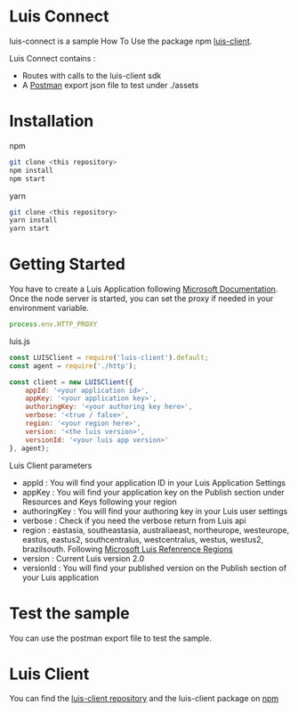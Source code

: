 # Luis Connect

luis-connect is a sample How To Use the package npm [luis-client][lc1].

Luis Connect contains :
  - Routes with calls to the luis-client sdk
  - A [Postman][post1] export json file to test under ./assets

# Installation

npm
```sh
git clone <this repository>
npm install
npm start
```
yarn
```sh
git clone <this repository>
yarn install
yarn start
```

# Getting Started
You have to create a Luis Application following [Microsoft Documentation][md1].
Once the node server is started, you can set the proxy if needed in your environment variable.

```javascript
process.env.HTTP_PROXY
```

luis.js
```javascript
const LUISClient = require('luis-client').default;
const agent = require('./http');

const client = new LUISClient({
    appId: '<your application id>',
    appKey: '<your application key>',
    authoringKey: '<your authoring key here>',
    verbose: '<true / false>',
    region: '<your region here>',
    version: '<the luis version>',
    versionId: '<your luis app version>'
}, agent);
```
Luis Client parameters
  - appId           : You will find your application ID in your Luis Application Settings
  - appKey          : You will find your application key on the Publish section under Resources and Keys following your region
  - authoringKey    : You will find your authoring key in your Luis user settings
  - verbose         : Check if you need the verbose return from Luis api
  - region          : eastasia, southeastasia, australiaeast, northeurope, westeurope, eastus, eastus2, southcentralus, westcentralus, westus, westus2, brazilsouth. Following [Microsoft Luis Refenrence Regions][mlrr1]
  - version         : Current Luis version 2.0
  - versionId       : You will find your published version on the Publish section of your Luis application

# Test the sample

You can use the postman export file to test the sample.

# Luis Client
You can find the [luis-client repository][lcr1] and the luis-client package on [npm][lc1]


   [lc1]: <https://www.npmjs.com/package/luis-client>
   [post1]: <https://www.getpostman.com/>
   [md1]: <https://docs.microsoft.com/en-us/azure/cognitive-services/luis/luis-get-started-create-app>
   [mlrr1]: <https://docs.microsoft.com/en-us/azure/cognitive-services/luis/luis-reference-regions>
   [lcsa1]: <https://westus.dev.cognitive.microsoft.com/docs/services/5890b47c39e2bb17b84a55ff/operations/5890b47c39e2bb052c5b9c2f>
   [lcr1]: <https://github.com/mfreville/luis-client>